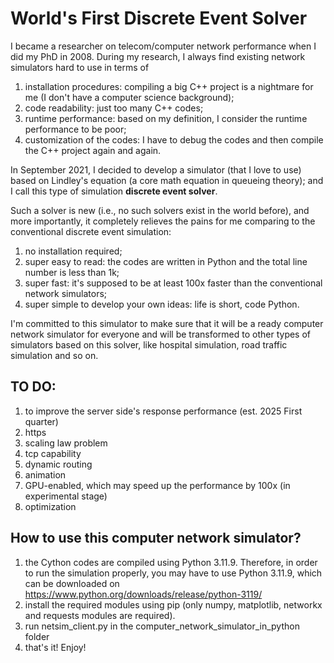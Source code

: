 # World's First Discrete Event Solver

I became a researcher on telecom/computer network performance when I did my PhD in 2008. During my research, I always find existing network simulators hard to use in terms of 
1. installation procedures: compiling a big C++ project is a nightmare for me (I don't have a computer science background);
2. code readability: just too many C++ codes;
3. runtime performance: based on my definition, I consider the runtime performance to be poor;
4. customization of the codes: I have to debug the codes and then compile the C++ project again and again.

In September 2021, I decided to develop a simulator (that I love to use) based on Lindley's equation (a core math equation in queueing theory); and I call this type of simulation **discrete event solver**.

Such a solver is new (i.e., no such solvers exist in the world before), and more importantly, it completely relieves the pains for me comparing to the conventional discrete event simulation:
1. no installation required;
2. super easy to read: the codes are written in Python and the total line number is less than 1k;
3. super fast: it's supposed to be at least 100x faster than the conventional network simulators;
4. super simple to develop your own ideas: life is short, code Python.

I'm committed to this simulator to make sure that it will be a ready computer network simulator for everyone and will be transformed to other types of simulators based on this solver, like hospital simulation, road traffic simulation and so on.

## TO DO:
1. to improve the server side's response performance (est. 2025 First quarter)
2. https
3. scaling law problem
4. tcp capability
5. dynamic routing
6. animation
7. GPU-enabled, which may speed up the performance by 100x (in experimental stage)
8. optimization

## How to use this computer network simulator?
1. the Cython codes are compiled using Python 3.11.9. Therefore, in order to run the simulation properly, you may have to use Python 3.11.9, which can be downloaded on https://www.python.org/downloads/release/python-3119/
2. install the required modules using pip (only numpy, matplotlib, networkx and requests modules are required).
3. run netsim_client.py in the computer_network_simulator_in_python folder
4. that's it! Enjoy!
